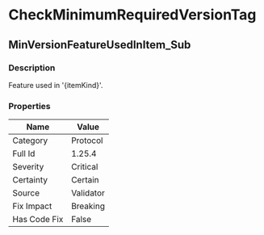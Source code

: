 ﻿---  
uid: Validator_1_25_4  
---

# CheckMinimumRequiredVersionTag

## MinVersionFeatureUsedInItem\_Sub

### Description

Feature used in '{itemKind}'.

### Properties

| Name         | Value     |
| ------------ | --------- |
| Category     | Protocol  |
| Full Id      | 1.25.4    |
| Severity     | Critical  |
| Certainty    | Certain   |
| Source       | Validator |
| Fix Impact   | Breaking  |
| Has Code Fix | False     |
